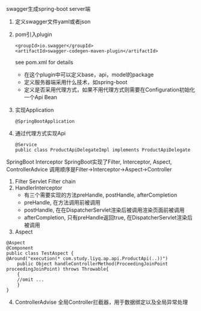swagger生成spring-boot server端

1. 定义swagger文件yaml或者json

2. pom引入plugin
   ```
   <groupId>io.swagger</groupId>
   <artifactId>swagger-codegen-maven-plugin</artifactId>
   ```
   see pom.xml for details
   * 在这个plugin中可以定义base，api，model的package
   * 定义服务器端采用什么技术，如spring-boot
   * 定义是否采用代理方式，如果不用代理方式则需要在Configuration初始化一个Api Bean
3. 实现Application
   ```
   @SpringBootApplication
   ```                

4. 通过代理方式实现Api
    ```
    @Service
    public class ProductApiDelegateImpl implements ProductApiDelegate
    ```


SpringBoot Interceptor
SpringBoot实现了Filter, Interceptor, Aspect, ControllerAdvice
调用顺序是Filter->Interceptor->Aspect->Controller
1. Filter
   Servlet Filter chain
2. HandlerInterceptor 
   * 有三个需要实现的方法preHandle, postHandle, afterCompletion
   * preHandle, 在方法调用前被调用
   * postHandle, 在在DispatcherServlet渲染后被调用渲染页面前被调用
   * afterCompletion, 只有preHandle返回true, 在DispatcherServlet渲染后被调用
 3. Aspect
   ```
   @Aspect
   @Component
   public class TestAspect {
   @Around("execution(* com.study.liyq.ap.api.ProductApi(..))")
       public Object handleControllerMethod(ProceedingJoinPoint proceedingJoinPoint) throws Throwable{
       {
       //omit ...
       }
   }
   ```     
 4. ControllerAdvise
 全局Controller拦截器，用于数据绑定以及全局异常处理
   